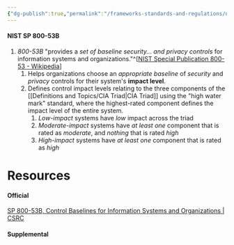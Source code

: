 ```yaml
---
{"dg-publish":true,"permalink":"/frameworks-standards-and-regulations/nist/nist-800-53/800-53-b/"}
---
```


#### NIST SP 800-53B
1. *800-53B* "provides a *set of baseline security... and privacy controls* for information systems and organizations."^[[NIST Special Publication 800-53 - Wikipedia](https://en.wikipedia.org/wiki/NIST_Special_Publication_800-53#800-53B)]
	1. Helps organizations choose an *appropriate baseline* of *security* and *privacy* controls for their system's **impact level**.
	2. Defines control impact levels relating to the three components of the [[Definitions and Topics/CIA Triad\|CIA Triad]] using the "high water mark" standard, where the highest-rated component defines the impact level of the entire system.
		1. *Low-impact* systems have *low* impact across the triad
		2. *Moderate-impact* systems have *at least one* component that is rated as *moderate*, and *nothing* that is rated *high*
		3. *High-impact* systems have *at least one* component that is rated as *high*





# Resources

#### Official
[SP 800-53B, Control Baselines for Information Systems and Organizations \| CSRC](https://csrc.nist.gov/pubs/sp/800/53/b/upd1/final)

#### Supplemental